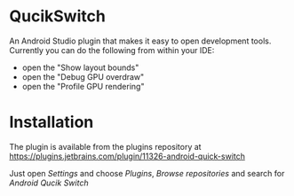 # QucikSwitch

An Android Studio plugin that makes it easy to open development tools. Currently you can do the following from within your IDE:

- open the "Show layout bounds" 
- open the "Debug GPU overdraw"
- open the "Profile GPU rendering"

# Installation

The plugin is available from the plugins repository at https://plugins.jetbrains.com/plugin/11326-android-quick-switch

Just open _Settings_ and choose _Plugins_, _Browse repositories_ and search for _Android Qucik Switch_
